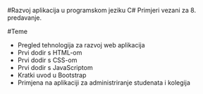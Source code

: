 #Razvoj aplikacija u programskom jeziku C#
Primjeri vezani za 8. predavanje.

#Teme
- Pregled tehnologija za razvoj web aplikacija
- Prvi dodir s HTML-om
- Prvi dodir s CSS-om
- Prvi dodir s JavaScriptom
- Kratki uvod u Bootstrap
- Primjena na aplikaciji za administriranje studenata i kolegija
